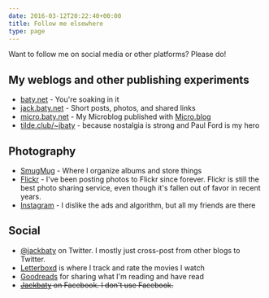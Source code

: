 ```yaml
---
date: 2016-03-12T20:22:40+00:00
title: Follow me elsewhere
type: page
---
```


Want to follow me on social media or other platforms? Please do!

## My weblogs and other publishing experiments

- [baty.net](https://www.baty.net/) - You're soaking in it
- [jack.baty.net](https://jack.baty.net/) - Short posts, photos, and shared links
- [micro.baty.net](https://micro.baty.net/) - My Microblog published with [Micro.blog](https://micro.blog/)
- [tilde.club/~jbaty](http://tilde.club/~jbaty) - because nostalgia is strong and Paul Ford is my hero

## Photography

- [SmugMug](https://jackbaty.smugmug.com/) - Where I organize albums and store things
- [Flickr](https://flickr.com/photos/jbaty/) - I've been posting photos to Flickr since forever. Flickr is still the best photo sharing service, even though it's fallen out of favor in recent years.
- [Instagram](https://instagram.com/mrjackbaty) - I dislike the ads and algorithm, but all my friends are there

## Social

- [@jackbaty](https://twitter.com/jackbaty) on Twitter. I mostly just cross-post from other blogs to Twitter.
- [Letterboxd](https://letterboxd.com/jackbaty) is where I track and rate the movies I watch
- [Goodreads](https://goodreads.com/jackbaty) for sharing what I'm reading and have read
- ~~[Jackbaty](https://www.facebook.com/jackbaty) on Facebook. I don't use Facebook.~~





